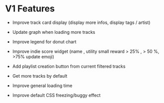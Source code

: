 # V1 Features

* Improve track card display (display more infos, display tags / artist)

* Update graph when loading more tracks

* Improve legend for donut chart

* Improve indie score widget (name , utility small reward > 25% , > 50 %, >75% update emoji)

* Add playlist creation button from current filtered tracks

* Get more tracks by default

* Improve general loading time

* Improve default CSS freezing/buggy effect